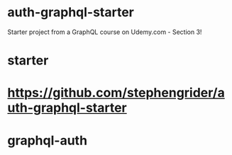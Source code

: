 # auth-graphql-starter

Starter project from a GraphQL course on Udemy.com - Section 3!

# starter

# https://github.com/stephengrider/auth-graphql-starter
# graphql-auth
